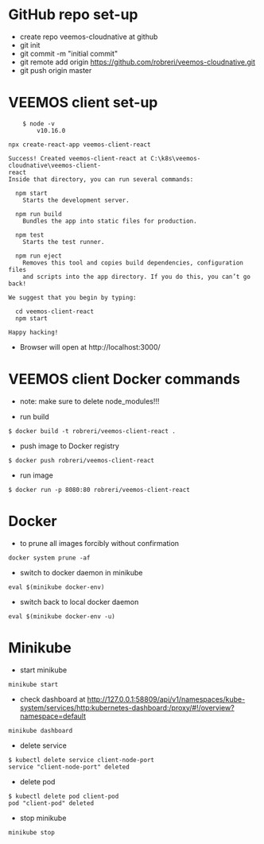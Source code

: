 # GitHub repo set-up
* create repo veemos-cloudnative at github
* git init
* git commit -m "initial commit"
* git remote add origin https://github.com/robreri/veemos-cloudnative.git
* git push origin master

# VEEMOS client set-up

```
	$ node -v
		v10.16.0
```

```
npx create-react-app veemos-client-react
```

```
Success! Created veemos-client-react at C:\k8s\veemos-cloudnative\veemos-client-                                                                                            react
Inside that directory, you can run several commands:

  npm start
    Starts the development server.

  npm run build
    Bundles the app into static files for production.

  npm test
    Starts the test runner.

  npm run eject
    Removes this tool and copies build dependencies, configuration files
    and scripts into the app directory. If you do this, you can’t go back!

We suggest that you begin by typing:

  cd veemos-client-react
  npm start

Happy hacking!
```

* Browser will open at  http://localhost:3000/

# VEEMOS client Docker commands

* note: make sure to delete node_modules!!!

* run build

```
$ docker build -t robreri/veemos-client-react .
```

* push image to Docker registry
```
$ docker push robreri/veemos-client-react
```

* run image
```
$ docker run -p 8080:80 robreri/veemos-client-react
```



# Docker

* to prune all images forcibly without confirmation

````
docker system prune -af
````

* switch to docker daemon in minikube
```
eval $(minikube docker-env)
```

* switch back to local docker daemon
```
eval $(minikube docker-env -u)
```

# Minikube

* start minikube
```
minikube start
````

* check dashboard at http://127.0.0.1:58809/api/v1/namespaces/kube-system/services/http:kubernetes-dashboard:/proxy/#!/overview?namespace=default

```
minikube dashboard
```

* delete service

```
$ kubectl delete service client-node-port
service "client-node-port" deleted
```

* delete pod

```
$ kubectl delete pod client-pod
pod "client-pod" deleted
```

* stop minikube
```
minikube stop
````